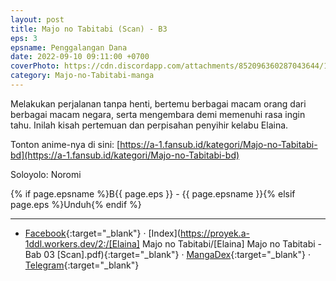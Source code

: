 ```yaml
---
layout: post
title: Majo no Tabitabi (Scan) - B3
eps: 3
epsname: Penggalangan Dana
date: 2022-09-10 09:11:00 +0700
coverPhoto: https://cdn.discordapp.com/attachments/852096360287043644/1075786805653274694/bab3.png
category: Majo-no-Tabitabi-manga
---
```


Melakukan perjalanan tanpa henti, bertemu berbagai macam orang dari berbagai macam negara, serta mengembara demi memenuhi rasa ingin tahu. Inilah kisah pertemuan dan perpisahan penyihir kelabu Elaina.

Tonton anime-nya di sini: [https://a-1.fansub.id/kategori/Majo-no-Tabitabi-bd](https://a-1.fansub.id/kategori/Majo-no-Tabitabi-bd)

Soloyolo: Noromi

{% if page.epsname %}B{{ page.eps }} - {{ page.epsname }}{% elsif page.eps %}Unduh{% endif %}

---
- [Facebook](https://www.facebook.com/103699892485487/posts/pfbid0ZLUgeBzEQbD7Bio8uYUouJ1ZM5HVSF6gyzbeTpR192GTrAUAbsATEN36QdFeRbLBl/?app=fbl){:target="_blank"} &middot; [Index](https://proyek.a-1ddl.workers.dev/2:/[Elaina] Majo no Tabitabi/[Elaina] Majo no Tabitabi - Bab 03 [Scan].pdf){:target="_blank"}  &middot; [MangaDex](https://mangadex.org/chapter/2c540308-20f9-494a-be71-6e3ce262e3ee){:target="_blank"} &middot; [Telegram](https://t.me/a1fansubweeklies/219){:target="_blank"}